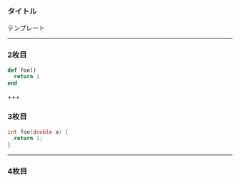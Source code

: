 ### タイトル


テンプレート


---


### 2枚目

```ruby
def foo()
  return 1
end
```

+++


### 3枚目

```cpp
int foo(double a) {
  return 1;
}
```

***

### 4枚目
